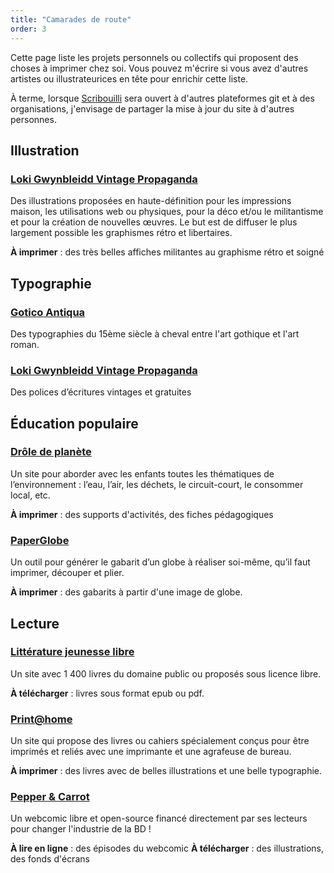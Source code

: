 ```yaml
---
title: "Camarades de route"
order: 3
---
```

Cette page liste les projets personnels ou collectifs qui proposent des choses à imprimer chez soi. Vous pouvez m'écrire si vous avez d'autres artistes ou illustrateurices en tête pour enrichir cette liste.

À terme, lorsque [Scribouilli](https://scribouilli.lechappeebelle.team/) sera ouvert à d'autres plateformes git et à des organisations, j'envisage de partager la mise à jour du site à d'autres personnes.

## Illustration

### [Loki Gwynbleidd Vintage Propaganda](https://pixelfed.fr/Lokigwyn)

Des illustrations proposées en haute-définition pour les impressions maison, les utilisations web ou physiques, pour la déco et/ou le militantisme et pour la création de nouvelles œuvres. Le but est de diffuser le plus largement possible les graphismes rétro et libertaires.

**À imprimer** : des très belles affiches militantes au graphisme rétro et soigné

## Typographie

### [Gotico Antiqua](https://github.com/anrt-type/GoticoAntiqua/tree/master/fonts)

Des typographies du 15ème siècle à cheval entre l'art gothique et l'art roman.

### [Loki Gwynbleidd Vintage Propaganda](https://lokivintagepropaganda.com/polices-decriture/)

Des polices d’écritures vintages et gratuites

## Éducation populaire

### [Drôle de planète](https://www.droledeplanete.be/)

Un site pour aborder avec les enfants toutes les thématiques de l’environnement : l’eau, l’air, les déchets, le circuit-court, le consommer local, etc.

**À imprimer** : des supports d'activités, des fiches pédagogiques

### [PaperGlobe](https://paperglo.be/new)

Un outil pour générer le gabarit d’un globe à réaliser soi-même, qu’il faut imprimer, découper et plier.

**À imprimer** : des gabarits à partir d'une image de globe.

## Lecture

### [Littérature jeunesse libre](https://litterature-jeunesse-libre.fr)

Un site avec 1 400 livres du domaine public ou proposés sous licence libre.

**À télécharger** : livres sous format epub ou pdf.

### [Print@home](https://printathome.cc/)

Un site qui propose des livres ou cahiers spécialement conçus pour être imprimés et reliés avec une imprimante et une agrafeuse de bureau.

**À imprimer** : des livres avec de belles illustrations et une belle typographie.

### [Pepper & Carrot](https://www.peppercarrot.com/)

Un webcomic libre et open-source financé directement par ses lecteurs pour changer l'industrie de la BD ! 

**À lire en ligne** : des épisodes du webcomic
**À télécharger** : des illustrations, des fonds d'écrans